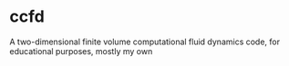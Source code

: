 # ccfd
A two-dimensional finite volume computational fluid dynamics code, for educational purposes, mostly my own

